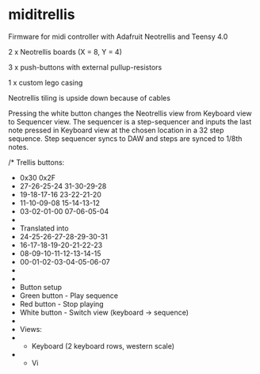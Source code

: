 # miditrellis
Firmware for midi controller with Adafruit Neotrellis and Teensy 4.0

2 x Neotrellis boards (X = 8, Y = 4)

3 x push-buttons with external pullup-resistors

1 x custom lego casing


Neotrellis tiling is upside down because of cables


Pressing the white button changes the Neotrellis view from Keyboard view to Sequencer view. 
The sequencer is a step-sequencer and inputs the last note pressed in Keyboard view at the chosen location in a 32 step sequence.
Step sequencer syncs to DAW and steps are synced to 1/8th notes.

/* Trellis buttons:
 *    0x30          0x2F
 * 27-26-25-24   31-30-29-28
 * 19-18-17-16   23-22-21-20
 * 11-10-09-08   15-14-13-12
 * 03-02-01-00   07-06-05-04
 * 
 * Translated into
 * 24-25-26-27-28-29-30-31
 * 16-17-18-19-20-21-22-23
 * 08-09-10-11-12-13-14-15
 * 00-01-02-03-04-05-06-07
 * 
 * 
 * Button setup
 * Green button - Play sequence
 * Red button - Stop playing
 * White button - Switch view (keyboard -> sequence)
 * 
 * Views:
 * - Keyboard (2 keyboard rows, western scale)
 * - Vi